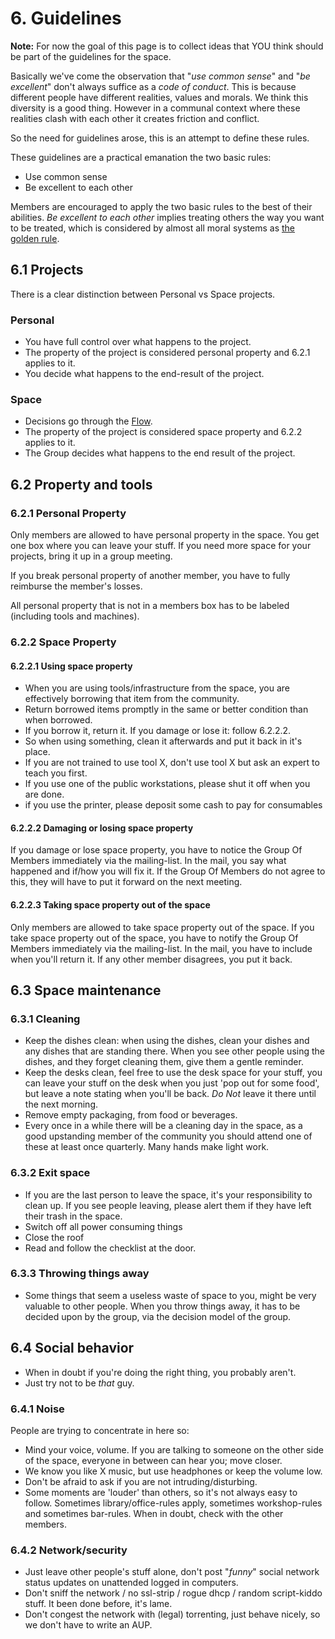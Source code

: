 # 6. Guidelines

**Note:** For now the goal of this page is to collect ideas that YOU think should be part of the guidelines for the space.

Basically we've come the observation that "*use common sense*" and "*be excellent*" don't always suffice as a *code of conduct*. This is because different people have different realities, values and morals. We think this diversity is a good thing. However in a communal context where these realities clash with each other it creates friction and conflict.

So the need for guidelines arose, this is an attempt to define these rules.

These guidelines are a practical emanation the two basic rules:

* Use common sense
* Be excellent to each other

Members are encouraged to apply the two basic rules to the best of their abilities. *Be excellent to each other* implies treating others the way you want to be treated, which is considered by almost all moral systems as [the golden rule](http://en.wikipedia.org/wiki/Golden_Rule).

## 6.1 Projects

There is a clear distinction between Personal vs Space projects.

### Personal

* You have full control over what happens to the project.
* The property of the project is considered personal property and 6.2.1 applies to it.
* You decide what happens to the end-result of the project.

### Space

* Decisions go through the [Flow](flow.md).
* The property of the project is considered space property and 6.2.2 applies to it.
* The Group decides what happens to the end result of the project.

## 6.2 Property and tools

### 6.2.1 Personal Property

Only members are allowed to have personal property in the space. You get one box where you can leave your stuff. If you need more space for your projects, bring it up in a group meeting.

If you break personal property of another member, you have to fully reimburse the member's losses.

All personal property that is not in a members box has to be labeled (including tools and machines).

### 6.2.2 Space Property

#### 6.2.2.1 Using space property

* When you are using tools/infrastructure from the space, you are effectively borrowing that item from the community.
* Return borrowed items promptly in the same or better condition than when borrowed.
* If you borrow it, return it. If you damage or lose it: follow 6.2.2.2.
* So when using something, clean it afterwards and put it back in it's place.
* If you  are not trained to use tool X, don't use tool X but ask an expert to teach you first.
* If you use one of the public workstations, please shut it off when you are done.
* if you use the printer, please deposit some cash to pay for consumables

#### 6.2.2.2 Damaging or losing space property

If you damage or lose space property, you have to notice the Group Of Members immediately via the mailing-list. In the mail, you say what happened and if/how you will fix it. If the Group Of Members do not agree to this, they will have to put it forward on the next meeting.

#### 6.2.2.3 Taking space property out of the space

Only members are allowed to take space property out of the space. If you take space property out of the space, you have to notify the Group Of Members immediately via the mailing-list. In the mail, you have to include when you'll return it. If any other member disagrees, you put it back.

## 6.3 Space maintenance

### 6.3.1 Cleaning

* Keep the dishes clean: when using the dishes, clean your dishes and any dishes that are standing there. When you see other people using the dishes, and they forget cleaning them, give them a gentle reminder.
* Keep the desks clean, feel free to use the desk space for your stuff, you can leave your stuff on the desk when you just 'pop out for some food', but leave a note stating when you'll be back. _Do Not_ leave it there until the next morning.
* Remove empty packaging, from food or beverages.
* Every once in a while there will be a cleaning day in the space, as a good upstanding member of the community you should attend one of these at least once quarterly. Many hands make light work.

### 6.3.2 Exit space

* If you are the last person to leave the space, it's your responsibility to clean up. If you see people leaving, please alert them if they have left their trash in the space.
* Switch off all power consuming things
* Close the roof
* Read and follow the checklist at the door.

### 6.3.3 Throwing things away

* Some things that seem a useless waste of space to you, might be very valuable to other people. When you throw things away, it has to be decided upon by the group, via the decision model of the group.

## 6.4 Social behavior

* When in doubt if you're doing the right thing, you probably aren't.
* Just try not to be *that* guy.

### 6.4.1 Noise

People are trying to concentrate in here so:

* Mind your voice, volume. If you are talking to someone on the other side of the space, everyone in between can hear you; move closer.
* We know you like X music, but use headphones or keep the volume low.
* Don't be afraid to ask if you are not intruding/disturbing.
* Some moments are 'louder' than others, so it's not always easy to follow. Sometimes library/office-rules apply, sometimes workshop-rules and sometimes bar-rules. When in doubt, check with the other members.

### 6.4.2 Network/security

* Just leave other people's stuff alone, don't post "*funny*" social network status updates on unattended logged in computers.
* Don't sniff the network / no ssl-strip /  rogue dhcp / random script-kiddo stuff. It been done before, it's lame.
* Don't congest the network with (legal) torrenting, just behave nicely, so we don't have to write an AUP.
